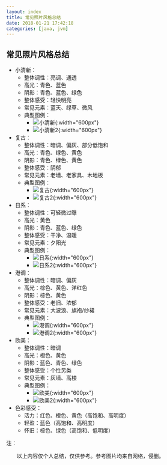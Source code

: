 ```yaml
---
layout: index
title: 常见照片风格总结
date: 2018-01-21 17:42:18
categories: [java, jvm]
---
```


常见照片风格总结
---

* 小清新：
  * 整体调性：亮调、通透
  * 高光：青色、蓝色
  * 阴影：青色、蓝色、绿色
  * 整体感受：轻快明亮
  * 常见元素：蓝天、绿草、微风
  * 典型图例：
    * ![小清新](/imgs/photo-styles-colors/小清新.jpg){:width="600px"}
    * ![小清新2](/imgs/photo-styles-colors/小清新2.jpg){:width="600px"}
* 复古：
  * 整体调性：暗调、偏灰、部分低饱和
  * 高光：青色、绿色、黄色
  * 阴影：青色、绿色、黄色
  * 整体感受：阴郁
  * 常见元素：老墙、老家具、木地板
  * 典型图例：
    * ![复古](/imgs/photo-styles-colors/复古.jpg){:width="600px"}
    * ![复古2](/imgs/photo-styles-colors/复古2.jpg){:width="600px"}
* 日系：
  * 整体调性：可轻微过曝
  * 高光：黄色
  * 阴影：青色、蓝色、绿色
  * 整体感受：干净、温暖
  * 常见元素：夕阳光
  * 典型图例：
    * ![日系](/imgs/photo-styles-colors/日系.jpg){:width="600px"}
    * ![日系2](/imgs/photo-styles-colors/日系2.jpeg){:width="600px"}
* 港调：
  * 整体调性：暗调、偏灰
  * 高光：棕色、黄色、洋红色
  * 阴影：棕色、黄色
  * 整体感受：老旧、浓郁
  * 常见元素：大波浪、旗袍/纱裙
  * 典型图例：
    * ![港调](/imgs/photo-styles-colors/港调.jpg){:width="600px"}
    * ![港调2](/imgs/photo-styles-colors/港调2.png){:width="600px"}
* 欧美：
  * 整体调性：暗调
  * 高光：橙色、黄色
  * 阴影：蓝色、青色、绿色
  * 整体感受：个性另类
  * 常见元素：灰墙、高楼
  * 典型图例：
    * ![欧美](/imgs/photo-styles-colors/欧美.jpg){:width="600px"}
    * ![欧美2](/imgs/photo-styles-colors/欧美2.jpg){:width="600px"}
* 色彩感受：
  * 活力：红色、橙色、黄色（高饱和、高明度）
  * 轻盈：蓝色（高饱和、高明度）
  * 怀旧：棕色、绿色（高饱和、低明度）



注：

　　以上内容仅个人总结，仅供参考。参考图片均来自网络，侵删。